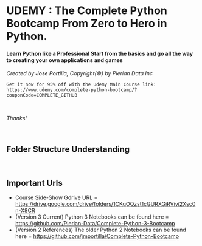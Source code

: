 # UDEMY : The Complete Python Bootcamp From Zero to Hero in Python. 

#### Learn Python like a Professional Start from the basics and go all the way to creating your own applications and games

*_Created by Jose Portilla, Copyright(©) by Pierian Data Inc_* 

 ```Get it now for 95% off with the Udemy Main Course link: https://www.udemy.com/complete-python-bootcamp/?couponCode=COMPLETE_GITHUB```

<br>

*_Thanks!_*

<br>

## Folder Structure Understanding


<br>

## Important Urls
+ Course Side-Show Gdrive URL = https://drive.google.com/drive/folders/1CKqOQzst1cGURXGiRVivi2Xsc0n-X8CR
+ (Version 3 Current) Python 3 Notebooks can be found here = https://github.com/Pierian-Data/Complete-Python-3-Bootcamp
+ (Version 2 References) The older Python 2 Notebooks can be found here = https://github.com/jmportilla/Complete-Python-Bootcamp
